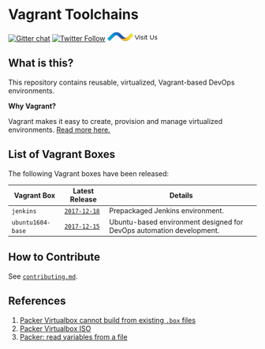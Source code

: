 # Vagrant Toolchains

[![Gitter chat](https://badges.gitter.im/agilityroots/devopsyness.png)](https://gitter.im/agilityroots/devopsyness)
[![Twitter Follow](https://img.shields.io/twitter/follow/agilityroots.svg?style=social&label=Follow)](http://twitter.com/agilityroots)
[![Website](https://raw.githubusercontent.com/agilityroots/common/master/images/agile_logo_badge_visit_us_github.png)](http://www.agilityroots.com)

## What is this?

This repository contains reusable, virtualized, Vagrant-based DevOps environments.

**Why Vagrant?**

Vagrant makes it easy to create, provision and manage virtualized environments. [Read more here.](https://www.vagrantup.com/intro/index.html)

## List of Vagrant Boxes

The following Vagrant boxes have been released:

| Vagrant Box | Latest Release | Details |
|-|-|-|
| `jenkins` | [`2017-12-18`](https://github.com/agilityroots/vagrant-toolchains/releases/tag/2017-12-18-jenkins)| Prepackaged Jenkins environment. |
| `ubuntu1604-base` | [`2017-12-15`](https://github.com/agilityroots/vagrant-toolchains/releases/tag/2017-12-15-ubuntu1604-base) | Ubuntu-based environment designed for DevOps automation development.|

## How to Contribute

See [`contributing.md`](CONTRIBUTING.md).

## References

1. [Packer Virtualbox cannot build from existing `.box` files](https://github.com/hashicorp/packer/issues/869)
1. [Packer Virtualbox ISO](https://www.packer.io/docs/builders/virtualbox-iso.html)
1. [Packer: read variables from a file](https://www.packer.io/docs/templates/user-variables.html#from-a-file)
